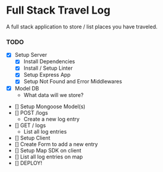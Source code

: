 # Full Stack Travel Log

A full stack application to store / list places you have traveled.

### TODO

* [x] Setup Server
  * [x] Install Dependencies
  * [x] Install / Setup Linter
  * [x] Setup Express App
  * [x] Setup Not Found and Error Middlewares
* [x] Model DB
  * What data will we store?
* [] Setup Mongoose Model(s)
* [] POST /logs
  * Create a new log entry
* [] GET / logs
  * List all log entries
* [] Setup Client
* [] Create Form to add a new entry
* [] Setup Map SDK on client
* [] List all log entries on map
* [] DEPLOY!